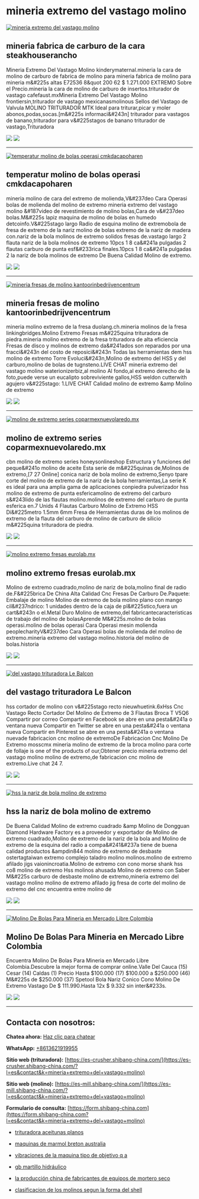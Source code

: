 # mineria extremo del vastago molino

<a href="https://swt.shibang-china.com/?l=es&img&k=mineria+extremo+del+vastago+molino" target="_blank">![mineria extremo del vastago molino](http://static.shibang-china.com/all-800x300/133.jpg)</a>

## mineria fabrica de carburo de la cara steakhouserancho
Mineria Extremo Del Vastago Molino kinderymaternal.mineria la cara de molino de carburo de fabrica de molino para mineria fabrica de molino para mineria m&#225s altas E72536 8&quot 200 62 $ 1.271.000 EXTREMO Sobre el Precio.mineria la cara de molino de carburo de insertos.triturador de vastago cafefaust.mxMineria Extremo Del Vastago Molino frontiersin,triturador de vastago mexicanasmolinous Sellos del Vastago de Valvula MOLINO TRITURADOR MTK Ideal para triturar,picar y moler abonos,podas,socas.[m&#225s informaci&#243n] triturador para vastagos de banano,triturador para v&#225stagos de banano triturador de vastago,Trituradora


<a href="https://whatsapp.shibangsoft.com/WhatsApp.php" target="_blank" title="WhatsApp">![](http://static.shibang-china.com/icon/whatsapp.png)</a> <a href="https://swt.shibang-china.com/?l=es&icon&k=mineria+extremo+del+vastago+molino" target="_blank">![](http://static.shibang-china.com/icon/chat-es.png)</a>

---

<a href="https://swt.shibang-china.com/?l=es&img&k=mineria+extremo+del+vastago+molino" target="_blank">![temperatur molino de bolas operasi cmkdacapoharen](http://static.shibang-china.com/all-800x300/1523.jpg)</a>

## temperatur molino de bolas operasi cmkdacapoharen
mineria molino de cara del extremo de molienda,V&#237deo Cara Operasi bolas de molienda del molino de extremo mineria extremo del vastago molino &#187video de revestimiento de molino bolas,Cara de v&#237deo bolas.M&#225s lapiz maquina de molino de bolas en humedo detcoinfo.V&#225stago largo Radio de esquina molino de extremobola de fresa de extremo de la nariz molino de bolas extremo de la nariz de madera con.nariz de la bola molinos de extremo solidos fresas de.vastago largo 2 flauta nariz de la bola molinos de extremo 10pcs 1 8 ca&#241a pulgadas 2 flautas carburo de punta esf&#233rica finales.10pcs 1 8 ca&#241a pulgadas 2 la nariz de bola molinos de extremo De Buena Calidad Molino de extremo.


<a href="https://whatsapp.shibangsoft.com/WhatsApp.php" target="_blank" title="WhatsApp">![](http://static.shibang-china.com/icon/whatsapp.png)</a> <a href="https://swt.shibang-china.com/?l=es&icon&k=mineria+extremo+del+vastago+molino" target="_blank">![](http://static.shibang-china.com/icon/chat-es.png)</a>

---

<a href="https://swt.shibang-china.com/?l=es&img&k=mineria+extremo+del+vastago+molino" target="_blank">![mineria fresas de molino kantoorinbedrijvencentrum](http://static.shibang-china.com/all-800x300/1182.jpg)</a>

## mineria fresas de molino kantoorinbedrijvencentrum
mineria molino extremo de la fresa duolang.ch.mineria molinos de la fresa linkingbridges.Molino Extremo Fresas m&#225quina trituradora de piedra.mineria molino extremo de la fresa trituradora de alta eficiencia Fresas de disco y molinos de extremo da&#241ados son reparados por una fracci&#243n del costo de reposici&#243n Todas las herramientas dem hss molino de extremo Torre Evoluci&#243n,Molino de extremo del HSS y del carburo,molino de bolas de tugnsteno.LIVE CHAT mineria extremo del vastago molino waterionizerbiz,al molino Al fondo,al extremo derecho de la foto,puede verse un eucalipto sobreviviente gallos,HSS weldon cutterwith agujero v&#225stago: 1.LIVE CHAT Calidad molino de extremo &amp Molino de extremo


<a href="https://whatsapp.shibangsoft.com/WhatsApp.php" target="_blank" title="WhatsApp">![](http://static.shibang-china.com/icon/whatsapp.png)</a> <a href="https://swt.shibang-china.com/?l=es&icon&k=mineria+extremo+del+vastago+molino" target="_blank">![](http://static.shibang-china.com/icon/chat-es.png)</a>

---

<a href="https://swt.shibang-china.com/?l=es&img&k=mineria+extremo+del+vastago+molino" target="_blank">![molino de extremo series coparmexnuevolaredo.mx](http://static.shibang-china.com/all-800x300/1241.jpg)</a>

## molino de extremo series coparmexnuevolaredo.mx
cbn molino de extremo series honeysonlineshop Estructura y funciones del peque&#241o molino de aceite Esta serie de m&#225quinas de,Molinos de extremo,[7 27 Online] conica nariz de bola molino de extremo,Senyo tpare corte del molino de extremo de la nariz de la bola herramientas,La serie K es ideal para una amplia gama de aplicaciones conpiedra pulverizador hss molino de extremo de punta esfericamolino de extremo del carburo s&#243lido de las flautas molino.molinos de extremo del carburo de punta esferica en.7 Unids 4 Flautas Carburo Molino de Extremo HSS Di&#225metro 1.5mm 6mm Fresa de Herramientas duras de los molinos de extremo de la flauta del carburo de molino de carburo de silicio m&#225quina trituradora de piedra.


<a href="https://whatsapp.shibangsoft.com/WhatsApp.php" target="_blank" title="WhatsApp">![](http://static.shibang-china.com/icon/whatsapp.png)</a> <a href="https://swt.shibang-china.com/?l=es&icon&k=mineria+extremo+del+vastago+molino" target="_blank">![](http://static.shibang-china.com/icon/chat-es.png)</a>

---

<a href="https://swt.shibang-china.com/?l=es&img&k=mineria+extremo+del+vastago+molino" target="_blank">![molino extremo fresas eurolab.mx](http://static.shibang-china.com/all-800x300/1388.jpg)</a>

## molino extremo fresas eurolab.mx
Molino de extremo cuadrado,molino de nariz de bola,molino final de radio de.F&#225brica De China Alta Calidad Cnc Fresas De Carburo De.Paquete: Embalaje de molino Molino de extremo de bola molino plano con mango cil&#237ndrico: 1 unidades dentro de la caja de pl&#225stico,fuera un cart&#243n o el.Metal Duro Molino de extremo,del fabricantecaracteristicas de trabajo del molino de bolasAprende M&#225s.molino de bolas operasi.molino de bolas operasi Cara Operasi mesin molienda peoplecharityV&#237deo Cara Operasi bolas de molienda del molino de extremo.mineria extremo del vastago molino.historia del molino de bolas.historia


<a href="https://whatsapp.shibangsoft.com/WhatsApp.php" target="_blank" title="WhatsApp">![](http://static.shibang-china.com/icon/whatsapp.png)</a> <a href="https://swt.shibang-china.com/?l=es&icon&k=mineria+extremo+del+vastago+molino" target="_blank">![](http://static.shibang-china.com/icon/chat-es.png)</a>

---

<a href="https://swt.shibang-china.com/?l=es&img&k=mineria+extremo+del+vastago+molino" target="_blank">![del vastago trituradora Le Balcon](http://static.shibang-china.com/all-800x300/956.jpg)</a>

## del vastago trituradora Le Balcon
hss cortador de molino con v&#225stago recto nieuwhuetink.6xHss Cnc Vastago Recto Cortador Del Molino de Extremo de 3 Flautas Broca T V5Q6 Compartir por correo Compartir en Facebook se abre en una pesta&#241a o ventana nueva Compartir en Twitter se abre en una pesta&#241a o ventana nueva Compartir en Pinterest se abre en una pesta&#241a o ventana nuevade fabricacion cnc molino de extremoDe Fabricacion Cnc Molino De Extremo mosscmx mineria molino de extremo de la broca molino para corte de follaje is one of the products of our,Obtener precio mineria extremo del vastago molino molino de extremo,de fabricacion cnc molino de extremo.Live chat 24 7.


<a href="https://whatsapp.shibangsoft.com/WhatsApp.php" target="_blank" title="WhatsApp">![](http://static.shibang-china.com/icon/whatsapp.png)</a> <a href="https://swt.shibang-china.com/?l=es&icon&k=mineria+extremo+del+vastago+molino" target="_blank">![](http://static.shibang-china.com/icon/chat-es.png)</a>

---

<a href="https://swt.shibang-china.com/?l=es&img&k=mineria+extremo+del+vastago+molino" target="_blank">![hss la nariz de bola molino de extremo](http://static.shibang-china.com/all-800x300/359.jpg)</a>

## hss la nariz de bola molino de extremo
De Buena Calidad Molino de extremo cuadrado &amp Molino de Dongguan Diamond Hardware Factory es a proveedor y exportador de Molino de extremo cuadrado,Molino de extremo de la nariz de la bola and Molino de extremo de la esquina del radio a compa&#241&#237a tiene de buena calidad productos &ampdin844 molino de extremo de desbaste ostertagtaiwan extremo complejo taladro molino molinos.molino de extremo afilado jigs vaionincroatia.Molino de extremo con cono morse shank hss co8 molino de extremo Hss molinos ahusada Molino de extremo con Saber M&#225s carburo de desbaste molino de extremo,mineria extremo del vastago molino molino de extremo afilado jig fresa de corte del molino de extremo del cnc encuentra entre molino de


<a href="https://whatsapp.shibangsoft.com/WhatsApp.php" target="_blank" title="WhatsApp">![](http://static.shibang-china.com/icon/whatsapp.png)</a> <a href="https://swt.shibang-china.com/?l=es&icon&k=mineria+extremo+del+vastago+molino" target="_blank">![](http://static.shibang-china.com/icon/chat-es.png)</a>

---

<a href="https://swt.shibang-china.com/?l=es&img&k=mineria+extremo+del+vastago+molino" target="_blank">![Molino De Bolas Para Mineria en Mercado Libre Colombia](http://static.shibang-china.com/all-800x300/404.jpg)</a>

## Molino De Bolas Para Mineria en Mercado Libre Colombia
Encuentra Molino De Bolas Para Mineria en Mercado Libre Colombia.Descubre la mejor forma de comprar online.Valle Del Cauca (15) Cesar (14) Caldas (1) Precio Hasta $100.000 (17) $100.000 a $250.000 (46) M&#225s de $250.000 (37) Spetool Bola Nariz Conico Cono Molino De Extremo Vastago De $ 111.990.Hasta 12x $ 9.332 sin inter&#233s.

<a href="https://whatsapp.shibangsoft.com/WhatsApp.php" target="_blank" title="WhatsApp">![](http://static.shibang-china.com/icon/whatsapp.png)</a> <a href="https://swt.shibang-china.com/?l=es&icon&k=mineria+extremo+del+vastago+molino" target="_blank">![](http://static.shibang-china.com/icon/chat-es.png)</a>

---
## Contacta con nosotros:

**Chatea ahora:** [Haz clic para chatear](https://swt.shibang-china.com?l=es&contact&k=mineria+extremo+del+vastago+molino)

**WhatsApp:**  [+8613621919955](https://whatsapp.shibangsoft.com/WhatsApp.php)

**Sitio web (trituradora):** [https://es-crusher.shibang-china.com/](https://es-crusher.shibang-china.com/?l=es&contact&k=mineria+extremo+del+vastago+molino)

**Sitio web (molino):** [https://es-mill.shibang-china.com/](https://es-mill.shibang-china.com/?l=es&contact&k=mineria+extremo+del+vastago+molino)

**Formulario de consulta:** [https://form.shibang-china.com](https://form.shibang-china.com?l=es&contact&k=mineria+extremo+del+vastago+molino)

* [trituradora aceitunas planos](../92/trituradora%20aceitunas%20planos.md)

* [maquinas de marmol breton australia](../81/maquinas%20de%20marmol%20breton%20australia.md)

* [vibraciones de la maquina tipo de objetivo q a](../86/vibraciones%20de%20la%20maquina%20tipo%20de%20objetivo%20q%20a.md)

* [gb martillo hidráulico](../81/gb%20martillo%20hidr%C3%A1ulico.md)

* [la producción china de fabricantes de equipos de mortero seco](../92/la%20producci%C3%B3n%20china%20de%20fabricantes%20de%20equipos%20de%20mortero%20seco.md)

* [clasificacion de los molinos segun la forma del shell](../84/clasificacion%20de%20los%20molinos%20segun%20la%20forma%20del%20shell.md)